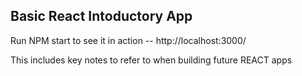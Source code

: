 ## Basic React Intoductory App

Run NPM start to see it in action -- 
http://localhost:3000/

This includes key notes to refer to when building future REACT apps